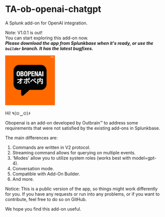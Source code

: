 # TA-ob-openai-chatgpt
A Splunk add-on for OpenAI integration.

Note: V1.0.1 is out!\
You can start exploring this add-on now.\
***Please download the app from Splunkbase when it's ready, or use the `builder` branch. It has the latest bugfixes.***

![logo2.png](static/logo2.png)

Hi! ٩(⊙‿⊙)۶

Obopenai is an add-on developed by Outbrain™️ to address some requirements that were not satisfied by the existing add-ons in Splunkbase.

The main differences are:
1. Commands are written in V2 protocol.
2. Streaming command allows for querying on multiple events.
3. 'Modes' allow you to utilize system roles (works best with model=gpt-4).
4. Conversation mode.
5. Compatible with Add-On Builder.
6. And more.

Notice: This is a public version of the app, so things might work differently for you. If you have any requests or run into any problems, or if you want to contribute, feel free to do so on GitHub.

We hope you find this add-on useful.
